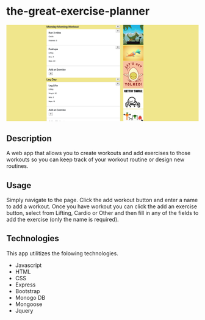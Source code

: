 # the-great-exercise-planner
![a sample of the site](./sample.png)
## Description
A web app that allows you to create workouts and add exercises to those workouts so you can keep track of your workout routine or design new routines.

## Usage
Simply navigate to the page. Click the add workout button and enter a name to add a workout. Once you have workout you can click the add an exercise button, select from Lifting, Cardio or Other and then fill in any of the fields to add the exercise (only the name is required).

## Technologies 
This app utilitizes the folowing technologies.
- Javascript
- HTML
- CSS
- Express
- Bootstrap
- Monogo DB
- Mongoose
- Jquery 
